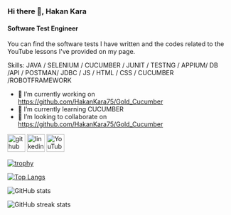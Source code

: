 ### Hi there 👋, Hakan Kara
#### Software Test Engineer
You can find the software tests I have written and the codes related to the YouTube lessons I've provided on my page.

Skills: JAVA / SELENIUM / CUCUMBER / JUNIT / TESTNG / APPIUM/ DB /API / POSTMAN/ JDBC / JS / HTML / CSS / CUCUMBER /ROBOTFRAMEWORK

- 🔭 I’m currently working on https://github.com/HakanKara75/Gold_Cucumber 
- 🌱 I’m currently learning CUCUMBER 
- 👯 I’m looking to collaborate on https://github.com/HakanKara75/Gold_Cucumber 


[<img src='https://cdn.jsdelivr.net/npm/simple-icons@3.0.1/icons/github.svg' alt='github' height='40'>](https://github.com/HakanKara75)  [<img src='https://cdn.jsdelivr.net/npm/simple-icons@3.0.1/icons/linkedin.svg' alt='linkedin' height='40'>](https://www.linkedin.com/in/hakan-batur-kara/)  [<img src='https://cdn.jsdelivr.net/npm/simple-icons@3.0.1/icons/youtube.svg' alt='YouTube' height='40'>](https://www.youtube.com/channel/@HakanBatirhanKara)  

[![trophy](https://github-profile-trophy.vercel.app/?username=HakanKara75)](https://github.com/ryo-ma/github-profile-trophy)

[![Top Langs](https://github-readme-stats.vercel.app/api/top-langs/?username=HakanKara75)](https://github.com/anuraghazra/github-readme-stats)

![GitHub stats](https://github-readme-stats.vercel.app/api?username=HakanKara75&show_icons=true)  

![GitHub streak stats](https://streak-stats.demolab.com/?user=HakanKara75)  


